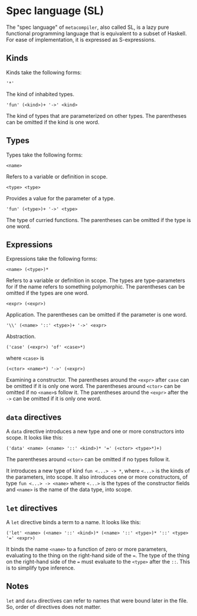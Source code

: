 # Spec language (SL)

The "spec language" of `metacompiler`, also called SL, is a lazy pure functional programming language that is equivalent to a subset of Haskell. For ease of implementation, it is expressed as S-expressions.

## Kinds

Kinds take the following forms:

```
'*'
```

The kind of inhabited types.

```
'fun' (<kind>)+ '->' <kind>
```

The kind of types that are parameterized on other types. The parentheses can be omitted if the kind is one word.

## Types

Types take the following forms:

```
<name>
```

Refers to a variable or definition in scope.

```
<type> <type>
```

Provides a value for the parameter of a type.

```
'fun' (<type>)+ '->' <type>
```

The type of curried functions. The parentheses can be omitted if the type is one word.

## Expressions

Expressions take the following forms:

```
<name> (<type>)*
```

Refers to a variable or definition in scope. The types are type-parameters for if the name refers to something polymorphic. The parentheses can be omitted if the types are one word.

```
<expr> (<expr>)
```

Application. The parentheses can be omitted if the parameter is one word.

```
'\\' (<name> '::' <type>)+ '->' <expr>
```

Abstraction.

```
('case' (<expr>) 'of' <case>*)
```

where `<case>` is

```
(<ctor> <name>*) '->' (<expr>)
```

Examining a constructor. The parentheses around the `<expr>` after `case` can be omitted if it is only one word. The parentheses around `<ctor>` can be omitted if no `<name>`s follow it. The parentheses around the `<expr>` after the `->` can be omitted if it is only one word.

## `data` directives

A `data` directive introduces a new type and one or more constructors into scope. It looks like this:

```
('data' <name> (<name> '::' <kind>)* '=' (<ctor> <type>*)+)
```

The parentheses around `<ctor>` can be omitted if no types follow it.

It introduces a new type of kind `fun <...> -> *`, where `<...>` is the kinds of the parameters, into scope. It also introduces one or more constructors, of type `fun <...> -> <name>` where `<...>` is the types of the constructor fields and `<name>` is the name of the data type, into scope.

## `let` directives

A `let` directive binds a term to a name. It looks like this:

```
('let' <name> (<name> '::' <kind>)* (<name> '::' <type>)* '::' <type> '=' <expr>)
```

It binds the name `<name>` to a function of zero or more parameters, evaluating to the thing on the right-hand side of the `=`. The type of the thing on the right-hand side of the `=` must evaluate to the `<type>` after the `::`. This is to simplify type inference.

## Notes

`let` and `data` directives can refer to names that were bound later in the file. So, order of directives does not matter.

